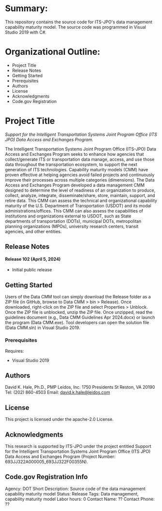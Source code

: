 
# Summary:

This repository contains the source code for ITS-JPO's data management capability maturity model. The source code was programmed in Visual Studio 2019 with C#.

# Organizational Outline:
* Project Title
* Release Notes
* Getting Started
* Prerequisites
* Authors
* License
* Acknowledgments
* Code.gov Registration

# Project Title

*Support for the Intelligent Transportation Systems Joint Program Office (ITS JPO) Data Access and Exchanges Program.*

The Intelligent Transportation Systems Joint Program Office (ITS-JPO) Data Access and Exchanges Program seeks to enhance how agencies that collect/generate ITS or transportation data manage, access, and use those data throughout the transportation ecosystem, to support the next generation of ITS technologies. Capability maturity models (CMM) have proven effective at helping agencies avoid failed projects and continuously improve their processes across multiple categories (dimensions). The Data Access and Exchanges Program developed a data management CMM designed to determine the level of readiness of an organization to produce, collect, analyze, integrate, disseminate/share, store, maintain, support, and retire data. This CMM can assess the technical and organizational capability maturity of the U.S. Department of Transportation (USDOT) and its modal administrations/offices. This CMM can also assess the capabilities of institutions and organizations external to USDOT, such as State departments of transportation (DOTs), municipal DOTs, metropolitan planning organizations (MPOs), university research centers, transit agencies, and other entities.

## Release Notes

#### Release 102 (April 5, 2024)
- Initial public release

## Getting Started

Users of the Data CMM tool can simply download the Release folder as a ZIP file (in GitHub, browse to Data CMM > bin > Release). Once downloaded, right-click on the ZIP file and select Properties > Unblock. Once the ZIP file is unblocked, unzip the ZIP file. Once unzipped, read the guidelines document (e.g., Data CMM Guidelines Apr 2024.docx) or launch the program (Data CMM.exe). Tool developers can open the solution file (Data CMM.sln) in Visual Studio 2019.

### Prerequisites

Requires:
- Visual Studio 2019

## Authors

David K. Hale, Ph.D., PMP
Leidos, Inc.
1750 Presidents St
Reston, VA 20190
Tel: (202) 860-4503
Email: david.k.hale@leidos.com

## License

This project is licensed under the apache-2.0 License.

## Acknowledgments

This research is supported by ITS-JPO under the project entitled Support for the Intelligent Transportation Systems Joint Program Office (ITS JPO) Data Access and Exchanges Program (Project Number: 693JJ322A000005_693JJ322F00355N).

## Code.gov Registration Info

Agency: DOT
Short Description: Source code of the data management capability maturity model
Status: Release
Tags: Data management, capability maturity model
Labor hours: 0
Contact Name: ??
Contact Phone: ??